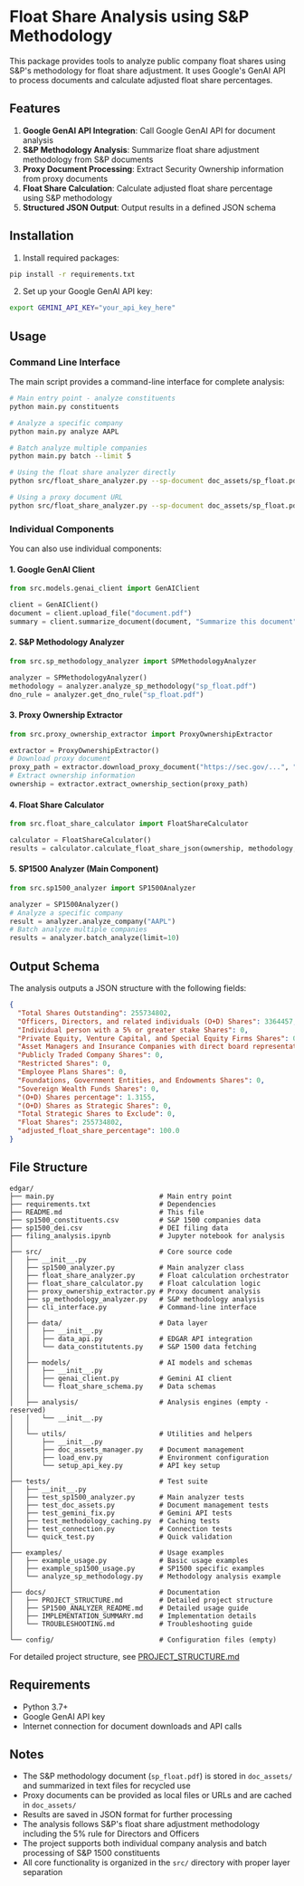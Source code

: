 # Float Share Analysis using S&P Methodology

This package provides tools to analyze public company float shares using S&P's methodology for float share adjustment. It uses Google's GenAI API to process documents and calculate adjusted float share percentages.

## Features

1. **Google GenAI API Integration**: Call Google GenAI API for document analysis
2. **S&P Methodology Analysis**: Summarize float share adjustment methodology from S&P documents
3. **Proxy Document Processing**: Extract Security Ownership information from proxy documents
4. **Float Share Calculation**: Calculate adjusted float share percentage using S&P methodology
5. **Structured JSON Output**: Output results in a defined JSON schema

## Installation

1. Install required packages:
```bash
pip install -r requirements.txt
```

2. Set up your Google GenAI API key:
```bash
export GEMINI_API_KEY="your_api_key_here"
```

## Usage

### Command Line Interface

The main script provides a command-line interface for complete analysis:

```bash
# Main entry point - analyze constituents
python main.py constituents

# Analyze a specific company
python main.py analyze AAPL

# Batch analyze multiple companies
python main.py batch --limit 5

# Using the float share analyzer directly
python src/float_share_analyzer.py --sp-document doc_assets/sp_float.pdf --proxy-document path/to/proxy.pdf --output results.json

# Using a proxy document URL
python src/float_share_analyzer.py --sp-document doc_assets/sp_float.pdf --proxy-url "https://sec.gov/..." --output results.json
```

### Individual Components

You can also use individual components:

#### 1. Google GenAI Client
```python
from src.models.genai_client import GenAIClient

client = GenAIClient()
document = client.upload_file("document.pdf")
summary = client.summarize_document(document, "Summarize this document")
```

#### 2. S&P Methodology Analyzer
```python
from src.sp_methodology_analyzer import SPMethodologyAnalyzer

analyzer = SPMethodologyAnalyzer()
methodology = analyzer.analyze_sp_methodology("sp_float.pdf")
dno_rule = analyzer.get_dno_rule("sp_float.pdf")
```

#### 3. Proxy Ownership Extractor
```python
from src.proxy_ownership_extractor import ProxyOwnershipExtractor

extractor = ProxyOwnershipExtractor()
# Download proxy document
proxy_path = extractor.download_proxy_document("https://sec.gov/...", "proxy.pdf")
# Extract ownership information
ownership = extractor.extract_ownership_section(proxy_path)
```

#### 4. Float Share Calculator
```python
from src.float_share_calculator import FloatShareCalculator

calculator = FloatShareCalculator()
results = calculator.calculate_float_share_json(ownership, methodology, dno_rule)
```

#### 5. SP1500 Analyzer (Main Component)
```python
from src.sp1500_analyzer import SP1500Analyzer

analyzer = SP1500Analyzer()
# Analyze a specific company
result = analyzer.analyze_company("AAPL")
# Batch analyze multiple companies
results = analyzer.batch_analyze(limit=10)
```

## Output Schema

The analysis outputs a JSON structure with the following fields:

```json
{
  "Total Shares Outstanding": 255734802,
  "Officers, Directors, and related individuals (O+D) Shares": 3364457,
  "Individual person with a 5% or greater stake Shares": 0,
  "Private Equity, Venture Capital, and Special Equity Firms Shares": 0,
  "Asset Managers and Insurance Companies with direct board representation Shares": 0,
  "Publicly Traded Company Shares": 0,
  "Restricted Shares": 0,
  "Employee Plans Shares": 0,
  "Foundations, Government Entities, and Endowments Shares": 0,
  "Sovereign Wealth Funds Shares": 0,
  "(O+D) Shares percentage": 1.3155,
  "(O+D) Shares as Strategic Shares": 0,
  "Total Strategic Shares to Exclude": 0,
  "Float Shares": 255734802,
  "adjusted_float_share_percentage": 100.0
}
```

## File Structure

```
edgar/
├── main.py                          # Main entry point
├── requirements.txt                 # Dependencies
├── README.md                        # This file
├── sp1500_constituents.csv          # S&P 1500 companies data
├── sp1500_dei.csv                   # DEI filing data
├── filing_analysis.ipynb            # Jupyter notebook for analysis
│
├── src/                             # Core source code
│   ├── __init__.py
│   ├── sp1500_analyzer.py           # Main analyzer class
│   ├── float_share_analyzer.py      # Float calculation orchestrator
│   ├── float_share_calculator.py    # Float calculation logic
│   ├── proxy_ownership_extractor.py # Proxy document analysis
│   ├── sp_methodology_analyzer.py   # S&P methodology analysis
│   ├── cli_interface.py             # Command-line interface
│   │
│   ├── data/                        # Data layer
│   │   ├── __init__.py
│   │   ├── data_api.py              # EDGAR API integration
│   │   └── data_constitutents.py    # S&P 1500 data fetching
│   │
│   ├── models/                      # AI models and schemas
│   │   ├── __init__.py
│   │   ├── genai_client.py          # Gemini AI client
│   │   └── float_share_schema.py    # Data schemas
│   │
│   ├── analysis/                    # Analysis engines (empty - reserved)
│   │   └── __init__.py
│   │
│   └── utils/                       # Utilities and helpers
│       ├── __init__.py
│       ├── doc_assets_manager.py    # Document management
│       ├── load_env.py              # Environment configuration
│       └── setup_api_key.py         # API key setup
│
├── tests/                           # Test suite
│   ├── __init__.py
│   ├── test_sp1500_analyzer.py      # Main analyzer tests
│   ├── test_doc_assets.py           # Document management tests
│   ├── test_gemini_fix.py           # Gemini API tests
│   ├── test_methodology_caching.py  # Caching tests
│   ├── test_connection.py           # Connection tests
│   └── quick_test.py                # Quick validation
│
├── examples/                        # Usage examples
│   ├── example_usage.py             # Basic usage examples
│   ├── example_sp1500_usage.py      # SP1500 specific examples
│   └── analyze_sp_methodology.py    # Methodology analysis example
│
├── docs/                            # Documentation
│   ├── PROJECT_STRUCTURE.md         # Detailed project structure
│   ├── SP1500_ANALYZER_README.md    # Detailed usage guide
│   ├── IMPLEMENTATION_SUMMARY.md    # Implementation details
│   └── TROUBLESHOOTING.md           # Troubleshooting guide
│
└── config/                          # Configuration files (empty)
```

For detailed project structure, see [PROJECT_STRUCTURE.md](./docs/PROJECT_STRUCTURE.md)

## Requirements

- Python 3.7+
- Google GenAI API key
- Internet connection for document downloads and API calls

## Notes

- The S&P methodology document (`sp_float.pdf`) is stored in `doc_assets/` and summarized in text files for recycled use
- Proxy documents can be provided as local files or URLs and are cached in `doc_assets/`
- Results are saved in JSON format for further processing
- The analysis follows S&P's float share adjustment methodology including the 5% rule for Directors and Officers
- The project supports both individual company analysis and batch processing of S&P 1500 constituents
- All core functionality is organized in the `src/` directory with proper layer separation
